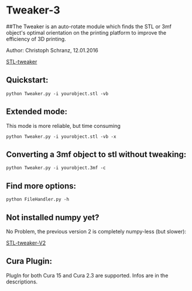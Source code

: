# Tweaker-3
##The Tweaker is an auto-rotate module which finds the STL or 3mf object's optimal orientation on the printing platform to improve the efficiency of 3D printing.

Author: Christoph Schranz, 12.01.2016 

[STL-tweaker](http://www.salzburgresearch.at/blog/3d-print-positioning/)

## Quickstart:  

`python Tweaker.py -i yourobject.stl -vb`


## Extended mode:

This mode is more reliable, but time consuming

`python Tweaker.py -i yourobject.stl -vb -x`

## Converting a 3mf object to stl without tweaking:

`python Tweaker.py -i yourobject.3mf -c`

## Find more options:

`python FileHandler.py -h`

## Not installed numpy yet?

No Problem, the previous version 2 is completely numpy-less (but slower):

[STL-tweaker-V2](https://github.com/iot-salzburg/STL-tweaker/)

## Cura Plugin:

PlugIn for both Cura 15 and Cura 2.3 are supported. Infos are in the descriptions.
